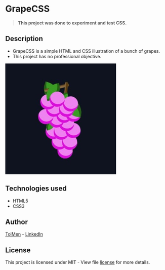 # GrapeCSS

> **This project was done to experiment and test CSS.**

## Description

- GrapeCSS is a simple HTML and CSS illustration of a bunch of grapes.
- This project has no professional objective.

![GrapeCSS Preview](screenshot.jpg)

## Technologies used

- HTML5
- CSS3

## Author

[TolMen](https://github.com/TolMen) - [LinkedIn](https://www.linkedin.com/in/jessyfrachisse/)

## License

This project is licensed under MIT - View file [license](LICENSE) for more details.
